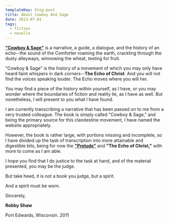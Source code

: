 ```yaml
---
templateKey: blog-post
title: About Cowboy And Sage
date: 2013-07-01
tags:
  - fiction
  - novella
---
```


[**"Cowboy &amp; Sage"**](/cowboy-and-sage) is a narrative, a guide, a
dialogue, and the history of an echo--the sound of the Comforter
roaming the earth, crackling through the dusty alleyways, winnowing
the wheat, testing for fruit.

"Cowboy &amp; Sage" is the history of a movement of which you may
only have heard faint whispers in dark corners--**The Echo of
Christ**. And you will not find the voices speaking
louder. The Echo moves where you will her.

You may find a piece of the history within yourself, as I have, or
you may wonder where the boundaries of fiction and reality lie, as I
have as well. But nonetheless, I will present to you what I have
found.

I am currently transcribing a narrative that has been passed on to
me from a very trusted colleague. The book is simply called "Cowboy
&amp; Sage," and being the primary source for this clandestine
movement, I have named the website appropriately.

However, the book is rather large, with portions missing and
incomplete, so I have divided up the task of transcription into more
attainable and digestible bits, being for now the
[**"Prelude"**](/cowboy-and-sage-prelude) and **"The Echo of
Christ,"** with more to come as I am able.

I hope you find that I do justice to the task at hand, and of the
material presented, you may be the judge.

But take heed, it is not a book you judge, but a spirit.

And a spirit must be worn.

Sincerely,

**Robby Shaw**

Port Edwards, Wisconsin. 2011
